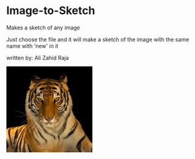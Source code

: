 # Image-to-Sketch
Makes a sketch of any image


Just choose the file and it will make a sketch of the image with the same name with 'new' in it



written by: Ali Zahid Raja


![Screenshot](pp.jpg)
